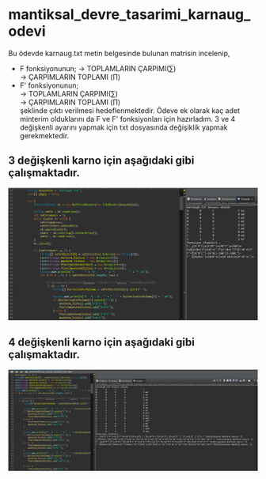 # mantiksal_devre_tasarimi_karnaug_odevi
Bu ödevde karnaug.txt metin belgesinde bulunan matrisin incelenip,</br>
* F fonksiyonunun;
  -> TOPLAMLARIN ÇARPIMI(∑) </br>
  -> ÇARPIMLARIN TOPLAMI (∏)</br>
* F' fonksiyonunun;</br>
 -> TOPLAMLARIN ÇARPIMI(∑)</br>
 -> ÇARPIMLARIN TOPLAMI (∏) </br>
şeklinde çıktı verilmesi hedeflenmektedir. Ödeve ek olarak kaç adet minterim olduklarını da F ve F' fonksiyonları için hazırladım. 3 ve 4 değişkenli ayarını yapmak için txt dosyasında değişiklik yapmak gerekmektedir.
## 3 değişkenli karno için aşağıdaki gibi çalışmaktadır.
![örnek çıktı](https://github.com/onursonmez37/mantiksal_devre_tasarimi_karnaug_odevi/blob/main/mant%C4%B1ksal%20kodlama%20%C3%B6devi%203%20de%C4%9Fi%C5%9Fkenli.png)
## 4 değişkenli karno için aşağıdaki gibi çalışmaktadır.
![örnek çıktı](https://github.com/onursonmez37/mantiksal_devre_tasarimi_karnaug_odevi/blob/main/mant%C4%B1ksal%20kodlama%20%C3%B6devi.png)
